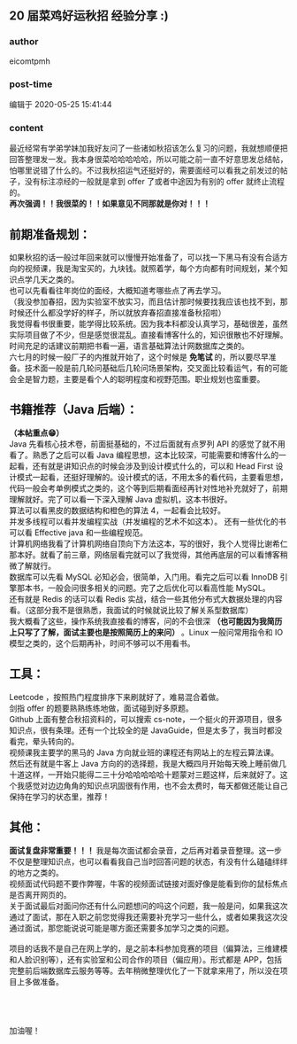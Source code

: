 ## 20 届菜鸡好运秋招 经验分享 :)
### author 
eicomtpmh
### post-time 

编辑于  2020-05-25 15:41:44
### content 
<div class="post-topic-des nc-post-content">
 <div>
  最近经常有学弟学妹加我好友问了一些诸如秋招该怎么复习的问题，我就想顺便把回答整理发一发。我本身很菜哈哈哈哈哈，所以可能之前一直不好意思发总结帖，怕哪里说错了什么的。不过我秋招运气还挺好的，需要面经可以看我之前发过的帖子，没有标注凉经的一般就是拿到 offer 了或者中途因为有别的 offer 就终止流程的。
 </div>
 <div>
  <strong>
   再次强调！！我很菜的！！如果意见不同那就是你对！！！
  </strong>
 </div>
 <div>
  <h2 style="color: rgb(17,17,17);">
   前期准备规划：
  </h2>
  <div style="color: rgb(17,17,17);">
   如果秋招的话一般过年回来就可以慢慢开始准备了，可以找一下黑马有没有合适方向的视频课，我是淘宝买的，九块钱。就照着学，每个方向都有时间规划，某个知识点学几天之类的。
  </div>
  <div style="color: rgb(17,17,17);">
   也可以先看看往年岗位的面经，大概知道考哪些点了再去学习。
  </div>
  <div style="color: rgb(17,17,17);">
   （我没参加春招，因为实验室不放实习，而且估计那时候要找我应该也找不到，那时候还什么都没学好的样子，所以就放弃春招直接准备秋招啦）
  </div>
  <div style="color: rgb(17,17,17);">
   我觉得看书很重要，能学得比较系统。因为我本科都没认真学习，基础很差，虽然实际项目做了不少，但是感觉很混乱。直接看博客什么的，知识很散也不好理解。时间充足的话建议前期把书看一遍，语言基础算法计网数据库之类的。
  </div>
  <div style="color: rgb(17,17,17);">
   六七月的时候一般厂子的内推就开始了，这个时候是
   <strong>
    免笔试
   </strong>
   的，所以要尽早准备。技术面一般是前几轮问基础后几轮问场景架构，交叉面比较看运气，有的可能会全是智力题，主要是看个人的聪明程度和视野范围。职业规划也蛮重要。
  </div>
  <div style="color: rgb(17,17,17);">
   <h2>
    书籍推荐（Java 后端）：
   </h2>
   <div>
    <strong>
     （本帖重点😁）
    </strong>
   </div>
   <div>
    Java 先看核心技术卷，前面挺基础的，不过后面就有点罗列 API 的感觉了就不用看了。熟悉了之后可以看 Java 编程思想，这本比较深，可能需要和博客什么的一起看，还有就是讲知识点的时候会涉及到设计模式什么的，可以和 Head First 设计模式一起看，还挺好理解的。设计模式的话，不用太多的看代码，主要看思想，代码一般会考单例模式之类的，这个等到后期看面经再针对性地补充就好了，前期理解就好。完了可以看一下深入理解 Java 虚拟机，这本书很好。
   </div>
   <div>
    算法可以看黑皮的数据结构和橙色的算法 4，一起看会比较好。
   </div>
   <div>
    并发多线程可以看并发编程实战（并发编程的艺术不如这本）。 还有一些优化的书可以看 Effective java 和一些编程规范。
   </div>
   <div>
    计算机网络我看了计算机网络自顶向下方法这本，写的很好，我个人觉得比谢希仁那本好。就看了前三章，网络层看完就可以了我觉得，其他再底层的可以看博客稍微了解就行。
   </div>
   <div>
    数据库可以先看 MySQL 必知必会，很简单，入门用。看完之后可以看 InnoDB 引擎那本书，一般会问很多相关的问题。完了之后优化可以看高性能 MySQL。
   </div>
   <div>
    还有就是 Redis 的话可以看 Redis 实战，结合一些其他分布式大数据处理的内容看。（这部分我不是很熟悉，我面试的时候就说比较了解关系型数据库）
   </div>
   <div>
    我大概看了这些，操作系统我直接看的博客，问的不会很深
    <strong>
     （也可能因为我简历上只写了了解，面试主要也是按照简历上的来问）
    </strong>
    。Linux 一般问常用指令和 IO 模型之类的，这个后期再补，时间不够可以不用看书。
   </div>
   <h2>
    工具：
   </h2>
   <div>
    Leetcode ，按照热门程度排序下来刷就好了，难易混合着做。
   </div>
   <div>
    剑指 offer 的题要熟熟练练地做，面试碰到好多原题。
   </div>
   <div>
    Github 上面有整合秋招资料的，可以搜索 cs-note，一个挺火的开源项目，很多知识点，很有条理。还有一个比较全的是 JavaGuide，但是太多了，我当时都没看完，晕头转向的。
   </div>
   <div>
    视频课我主要学的黑马的 Java 方向就业班的课程还有网站上的左程云算法课。
   </div>
   <div>
    然后还有就是牛客上 Java 方向的的选择题，我是大概四月开始每天晚上睡前做几十道这样，一开始只能得二三十分哈哈哈哈哈十题蒙对三题这样，后来就好了。这个我感觉对边边角角的知识点巩固很有作用，也不会太费时，每天都做还能让自己保持在学习的状态里，推荐！
   </div>
  </div>
  <div style="color: rgb(17,17,17);">
   <h2>
    其他：
   </h2>
   <div>
    <strong>
     面试复盘非常重要！！！
    </strong>
    我是每次面试都会录音，之后再对着录音整理。这一步不仅是整理知识点，也可以看看我自己当时回答问题的状态，有没有什么磕磕绊绊的地方之类的。
   </div>
   <div>
    视频面试代码题不要作弊喔，牛客的视频面试链接对面好像是能看到你的鼠标焦点是否离开网页的。
   </div>
   <div>
    关于面试最后对面问你还有什么问题想问的吗这个问题，我一般是问，如果我这次通过了面试，那在入职之前您觉得我还需要补充学习一些什么，或者如果我这次没通过面试，那您能说说可能是哪方面还需要多加学习之类的问题。
   </div>
   <div>
    <br/>
   </div>
   <div>
    项目的话我不是自己在网上学的，是之前本科参加竞赛的项目（偏算法，三维建模和人脸识别等），还有实验室和公司合作的项目（偏应用）。形式都是 APP，包括完整前后端数据库云服务等等。去年稍微整理优化了一下就拿来用了，所以没在项目上多做准备。
   </div>
   <div>
    <br/>
   </div>
   <div>
    <br/>
   </div>
   <div>
    <br/>
   </div>
   <br/>
  </div>
  加油喔！
 </div>
</div>
